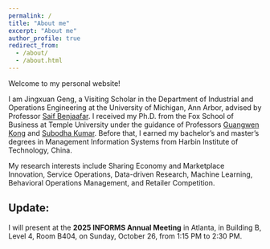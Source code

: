 ```yaml
---
permalink: /
title: "About me"
excerpt: "About me"
author_profile: true
redirect_from: 
  - /about/
  - /about.html
---
```

Welcome to my personal website!

I am Jingxuan Geng, a Visiting Scholar in the Department of Industrial and Operations Engineering at the University of Michigan, Ann Arbor, advised by Professor [Saif Benjaafar](https://ioe.engin.umich.edu/people/saif-benjaafar/). I received my Ph.D. from the Fox School of Business at Temple University under the guidance of Professors [Guangwen Kong](https://sites.google.com/site/guangwek/home) and [Subodha Kumar](https://sites.temple.edu/subodha/). Before that, I earned my bachelor’s and master’s degrees in Management Information Systems from Harbin Institute of Technology, China.

My research interests include Sharing Economy and Marketplace Innovation, Service Operations, Data-driven Research, Machine Learning, Behavioral Operations Management, and Retailer Competition.


## Update:

I will present at the **2025 INFORMS Annual Meeting** in Atlanta, in Building B, Level 4, Room B404, on Sunday, October 26, from 1:15 PM to 2:30 PM.



